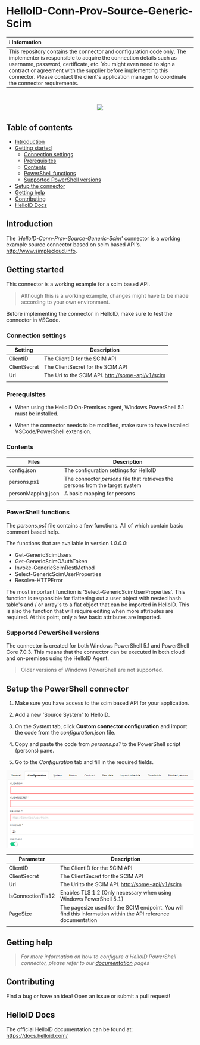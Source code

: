 # HelloID-Conn-Prov-Source-Generic-Scim

| :information_source: Information |
|:---------------------------|
| This repository contains the connector and configuration code only. The implementer is responsible to acquire the connection details such as username, password, certificate, etc. You might even need to sign a contract or agreement with the supplier before implementing this connector. Please contact the client's application manager to coordinate the connector requirements.       |

<br />
<p align="center">
  <img src="https://www.tools4ever.nl/connector-logos/scim-logo-2.png">
</p>

## Table of contents

- [Introduction](#Introduction)
- [Getting started](#Getting-started)
  + [Connection settings](#Connection-settings)
  + [Prerequisites](#Prerequisites)
  + [Contents](#Contents)
  + [PowerShell functions](#PowerShell-functions)
  + [Supported PowerShell versions](#Supported-PowerShell-versions)
- [Setup the connector](#Setup-the-connector)
- [Getting help](#Getting-help)
- [Contributing](#Contributing)
- [HelloID Docs](#HelloID-Docs)


## Introduction

The _'HelloID-Conn-Prov-Source-Generic-Scim'_ connector is a working example source connector based on scim based API's. http://www.simplecloud.info.
## Getting started

This connector is a working example for a scim based API.

> Although this is a working example, changes might have to be made according to your own environment.

Before implementing the connector in HelloID, make sure to test the connector in VSCode.

### Connection settings

| Setting     | Description |
| ------------ | ----------- |
| ClientID          | The ClientID for the SCIM API                      |
| ClientSecret      | The ClientSecret for the SCIM API                  |
| Uri               | The Uri to the SCIM API. <http://some-api/v1/scim> |
|             |                                            |

### Prerequisites

- When using the HelloID On-Premises agent, Windows PowerShell 5.1 must be installed.

- When the connector needs to be modified, make sure to have installed VSCode/PowerShell extension.

### Contents

| Files       | Description                                |
| ----------- | ------------------------------------------ |
| config.json | The configuration settings for HelloID                      |
| persons.ps1  | The connector _persons_ file that retrieves the persons from the target system |
| personMapping.json | A basic mapping for persons |
|             |                                            |

### PowerShell functions

The _persons.ps1_ file contains a few functions. All of which contain basic comment based help.

The functions that are available in version _1.0.0.0_:

- Get-GenericScimUsers
- Get-GenericScimOAuthToken
- Invoke-GenericScimRestMethod
- Select-GenericScimUserProperties
- Resolve-HTTPError

The most important function is 'Select-GenericScimUserProperties'. This function is responsible for flattening out a user object with nested hash table's and / or array's to a flat object that can be imported in HelloID. This is also the function that will require editing when more attributes are required. At this point, only a few basic attributes are imported.

### Supported PowerShell versions

The connector is created for both Windows PowerShell 5.1 and PowerShell Core 7.0.3. This means that the connector can be executed in both cloud and on-premises using the HelloID Agent.

> Older versions of Windows PowerShell are not supported.

## Setup the PowerShell connector

1. Make sure you have access to the scim based API for your application.

2. Add a new 'Source System' to HelloID.

3. On the _System_ tab, click __Custom connector configuration__ and import the code from the _configuration.json_ file.

4. Copy and paste the code from _persons.ps1_ to the PowerShell script (persons) pane.

5. Go to the _Configuration_ tab and fill in the required fields.

![config](https://github.com/Tools4everBV/HelloID-Conn-Prov-Source-Generic-Scim/blob/main/assets/configuration.png)

| Parameter         | Description                                                  |
| ----------------- | ------------------------------------------------------------ |
| ClientID          | The ClientID for the SCIM API                                |
| ClientSecret      | The ClientSecret for the SCIM API                            |
| Uri               | The Uri to the SCIM API. <http://some-api/v1/scim>           |
| IsConnectionTls12 | Enables TLS 1.2 (Only necessary when using Windows PowerShell 5.1)        |
| PageSize          | The pagesize used for the SCIM endpoint. You will find this information within the API reference documentation |
|             |                                            |

## Getting help

> _For more information on how to configure a HelloID PowerShell connector, please refer to our [documentation](https://docs.helloid.com/hc/en-us/articles/360012557600-Configure-a-custom-PowerShell-source-system) pages_

## Contributing

Find a bug or have an idea! Open an issue or submit a pull request!

## HelloID Docs

The official HelloID documentation can be found at: https://docs.helloid.com/
